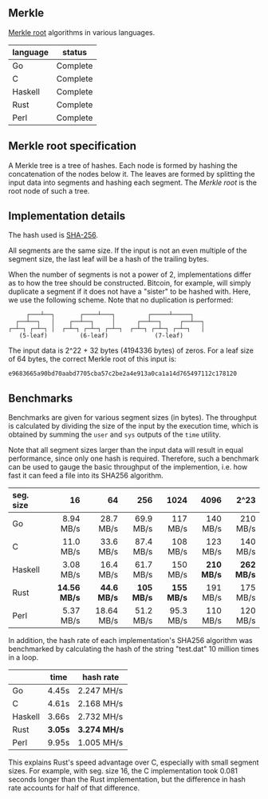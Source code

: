 Merkle
------

[Merkle root](http://en.wikipedia.org/wiki/Merkle_tree) algorithms in various languages.

| language   | status      |
|------------|-------------|
| Go         | Complete    |
| C          | Complete    |
| Haskell    | Complete    |
| Rust       | Complete    |
| Perl       | Complete    |

Merkle root specification
-------------------------

A Merkle tree is a tree of hashes. Each node is formed by hashing the concatenation of the nodes below it. The leaves are formed by splitting the input data into segments and hashing each segment. The *Merkle root* is the root node of such a tree.

Implementation details
----------------------

The hash used is [SHA-256](http://en.wikipedia.org/wiki/SHA-2).

All segments are the same size. If the input is not an even multiple of the segment size, the last leaf will be a hash of the trailing bytes.

When the number of segments is not a power of 2, implementations differ as to how the tree should be constructed. Bitcoin, for example, will simply duplicate a segment if it does not have a "sister" to be hashed with. Here, we use the following scheme. Note that no duplication is performed:

```
     ┌───┴──┐       ┌────┴───┐         ┌─────┴─────┐
  ┌──┴──┐   │    ┌──┴──┐     │      ┌──┴──┐     ┌──┴──┐
┌─┴─┐ ┌─┴─┐ │  ┌─┴─┐ ┌─┴─┐ ┌─┴─┐  ┌─┴─┐ ┌─┴─┐ ┌─┴─┐   │
   (5-leaf)         (6-leaf)             (7-leaf)
```

The input data is 2^22 + 32 bytes (4194336 bytes) of zeros. For a leaf size of 64 bytes, the correct Merkle root of this input is:
```
e9683665a90bd70aabd7705cba57c2be2a4e913a0ca1a14d765497112c178120
```

Benchmarks
----------

Benchmarks are given for various segment sizes (in bytes). The throughput is calculated by dividing the size of the input by the execution time, which is obtained by summing the `user` and `sys` outputs of the `time` utility.

Note that all segment sizes larger than the input data will result in equal performance, since only one hash is required. Therefore, such a benchmark can be used to gauge the basic throughput of the implemention, i.e. how fast it can feed a file into its SHA256 algorithm.

| seg. size | 16             | 64            | 256          | 1024         | 4096         | 2^23         |
|:----------|---------------:|--------------:|-------------:|-------------:|-------------:|-------------:|
| Go        | 8.94 MB/s      | 28.7 MB/s     | 69.9 MB/s    | 117 MB/s     | 140 MB/s     | 210 MB/s     |
| C         | 11.0 MB/s      | 33.6 MB/s     | 87.4 MB/s    | 108 MB/s     | 123 MB/s     | 140 MB/s     |
| Haskell   | 3.08 MB/s      | 16.4 MB/s     | 61.7 MB/s    | 150 MB/s     | **210 MB/s** | **262 MB/s** |
| Rust      | **14.56 MB/s** | **44.6 MB/s** | **105 MB/s** | **155 MB/s** | 191 MB/s     | 175 MB/s     |
| Perl      | 5.37 MB/s      | 18.64 MB/s    | 51.2 MB/s    | 95.3 MB/s    | 110 MB/s     | 120 MB/s     |

In addition, the hash rate of each implementation's SHA256 algorithm was benchmarked by calculating the hash of the string "test.dat" 10 million times in a loop.

|         | time      | hash rate          |
|:--------|-----------|--------------------|
| Go      | 4.45s     | 2.247 MH/s         |
| C       | 4.61s     | 2.168 MH/s         |
| Haskell | 3.66s     | 2.732 MH/s         |
| Rust    | **3.05s** | **3.274 MH/s**     |
| Perl    | 9.95s     | 1.005 MH/s         |

This explains Rust's speed advantage over C, especially with small segment sizes. For example, with seg. size 16, the C implementation took 0.081 seconds longer than the Rust implementation, but the difference in hash rate accounts for half of that difference.
